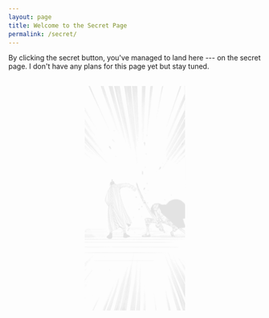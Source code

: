 ```yaml
---
layout: page
title: Welcome to the Secret Page
permalink: /secret/
---
```


By clicking the secret button, you've managed to land here --- on the secret page. I don't have any plans for this page yet but stay tuned.

<br>
<div align="center">
    <a href="/">
        <img class="svg" src="/assets/images/secretpage/higuma.jpg" style="opacity: 0.1; width: 200px"/>
    </a>
</div>